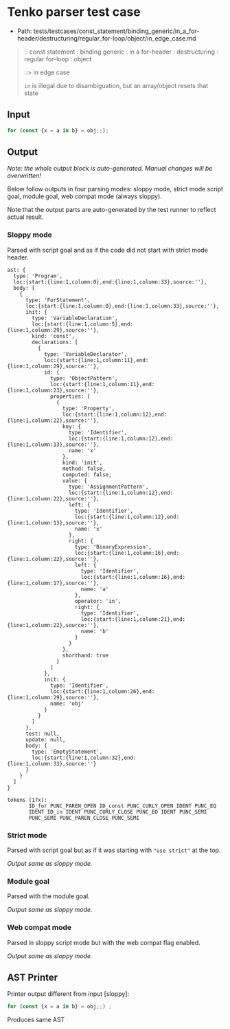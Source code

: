 # Tenko parser test case

- Path: tests/testcases/const_statement/binding_generic/in_a_for-header/destructuring/regular_for-loop/object/in_edge_case.md

> :: const statement : binding generic : in a for-header : destructuring : regular for-loop : object
>
> ::> in edge case
>
> `in` is illegal due to disambiguation, but an array/object resets that state

## Input

`````js
for (const {x = a in b} = obj;;);
`````

## Output

_Note: the whole output block is auto-generated. Manual changes will be overwritten!_

Below follow outputs in four parsing modes: sloppy mode, strict mode script goal, module goal, web compat mode (always sloppy).

Note that the output parts are auto-generated by the test runner to reflect actual result.

### Sloppy mode

Parsed with script goal and as if the code did not start with strict mode header.

`````
ast: {
  type: 'Program',
  loc:{start:{line:1,column:0},end:{line:1,column:33},source:''},
  body: [
    {
      type: 'ForStatement',
      loc:{start:{line:1,column:0},end:{line:1,column:33},source:''},
      init: {
        type: 'VariableDeclaration',
        loc:{start:{line:1,column:5},end:{line:1,column:29},source:''},
        kind: 'const',
        declarations: [
          {
            type: 'VariableDeclarator',
            loc:{start:{line:1,column:11},end:{line:1,column:29},source:''},
            id: {
              type: 'ObjectPattern',
              loc:{start:{line:1,column:11},end:{line:1,column:23},source:''},
              properties: [
                {
                  type: 'Property',
                  loc:{start:{line:1,column:12},end:{line:1,column:22},source:''},
                  key: {
                    type: 'Identifier',
                    loc:{start:{line:1,column:12},end:{line:1,column:13},source:''},
                    name: 'x'
                  },
                  kind: 'init',
                  method: false,
                  computed: false,
                  value: {
                    type: 'AssignmentPattern',
                    loc:{start:{line:1,column:12},end:{line:1,column:22},source:''},
                    left: {
                      type: 'Identifier',
                      loc:{start:{line:1,column:12},end:{line:1,column:13},source:''},
                      name: 'x'
                    },
                    right: {
                      type: 'BinaryExpression',
                      loc:{start:{line:1,column:16},end:{line:1,column:22},source:''},
                      left: {
                        type: 'Identifier',
                        loc:{start:{line:1,column:16},end:{line:1,column:17},source:''},
                        name: 'a'
                      },
                      operator: 'in',
                      right: {
                        type: 'Identifier',
                        loc:{start:{line:1,column:21},end:{line:1,column:22},source:''},
                        name: 'b'
                      }
                    }
                  },
                  shorthand: true
                }
              ]
            },
            init: {
              type: 'Identifier',
              loc:{start:{line:1,column:26},end:{line:1,column:29},source:''},
              name: 'obj'
            }
          }
        ]
      },
      test: null,
      update: null,
      body: {
        type: 'EmptyStatement',
        loc:{start:{line:1,column:32},end:{line:1,column:33},source:''}
      }
    }
  ]
}

tokens (17x):
       ID_for PUNC_PAREN_OPEN ID_const PUNC_CURLY_OPEN IDENT PUNC_EQ
       IDENT ID_in IDENT PUNC_CURLY_CLOSE PUNC_EQ IDENT PUNC_SEMI
       PUNC_SEMI PUNC_PAREN_CLOSE PUNC_SEMI
`````

### Strict mode

Parsed with script goal but as if it was starting with `"use strict"` at the top.

_Output same as sloppy mode._

### Module goal

Parsed with the module goal.

_Output same as sloppy mode._

### Web compat mode

Parsed in sloppy script mode but with the web compat flag enabled.

_Output same as sloppy mode._

## AST Printer

Printer output different from input [sloppy]:

````js
for (const {x = a in b} = obj;;) ;
````

Produces same AST
